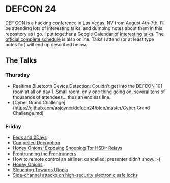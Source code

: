 # DEFCON 24

DEF CON is a hacking conference in Las Vegas, NV from August 4th-7th.  I'll be attending lots of interesting talks, and dumping notes about them in this repository as I go.  I put together a Google Calendar of [interesting talks](https://calendar.google.com/calendar/embed?src=joyner.ws_f8gv1f22fi6plfbkgsms4i8470%40group.calendar.google.com&ctz=America/Los_Angeles).  The [official complete schedule](https://www.defcon.org/html/defcon-24/dc-24-schedule.html) is also online.  Talks I attend (or at least type notes for) will end up described below.

## The Talks
### Thursday
* Realtime Bluetooth Device Detection: Couldn't get into the DEFCON 101 room at all on day 1.  Small room, only one thing going on, several tens of thousands of attendees... thus an endless line.
* [Cyber Grand Challenge](https://github.com/asjoyner/defcon24/blob/master/Cyber Grand Challenge.md)

### Friday
* [Feds and 0Days](https://github.com/asjoyner/defcon24/blob/master/FedsAnd0Days.md)
* [Compelled Decryption](https://github.com/asjoyner/defcon24/blob/master/CompelledDecryption.md)
* [Honey Onions: Exposing Snooping Tor HSDir Relays](https://github.com/asjoyner/defcon24/blob/master/HoneyOnions.md)
* [Frontrunning the Frontrunners](https://github.com/asjoyner/defcon24/blob/master/FrontRunners.md)
* How to remote control an airliner: cancelled; presenter didn't show.  :-(
* [Honey Onions](https://github.com/asjoyner/defcon24/blob/master/HoneyOnions.md)
* [Slouching Towards Utopia](https://github.com/asjoyner/defcon24/blob/master/SlouchingTowardsUtpoia.md)
* [Side-channel attacks on high-security electronic safe locks](https://github.com/asjoyner/defcon24/blob/master/Side-Channel-Locks.md)

